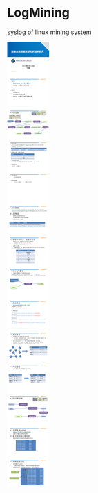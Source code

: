 # LogMining
syslog of linux mining system

![](https://github.com/BYRans/LogMining/blob/master/ReadMe.jpg)  
